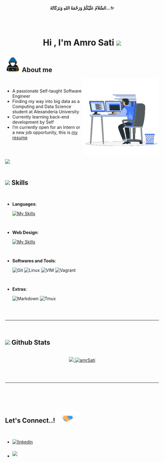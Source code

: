 <div align='center'>

  <b>السَّلاَمُ عَلَيْكُمْ وَرَحْمَةُ اللهِ وَبَرَكَاتُهُ...✨</b>

</div>
<br>
<br>

<h1 align="center"><b>Hi , I'm Amro Sati </b><img src="https://media.giphy.com/media/hvRJCLFzcasrR4ia7z/giphy.gif" width="35"></h1>

## <picture><img src = "https://github.com/0xAbdulKhalid/0xAbdulKhalid/raw/main/assets/mdImages/about_me.gif" width = 50px></picture> **About me**

<picture> <img align="right" src="https://github.com/0xAbdulKhalid/0xAbdulKhalid/raw/main/assets/mdImages/Right_Side.gif" width = 250px></picture>

<br>

- A passionate Self-taught Software Engineer
- Finding my way into big data as a Computing and Data Science student at Alexanderia University
- Currently learning back-end development by Self
- I’m currently open for an Intern or a new job opportunity, this is [my resume](https://gold-dorris-48.tiiny.site)

<br>
<br>

<img src="https://user-images.githubusercontent.com/73097560/115834477-dbab4500-a447-11eb-908a-139a6edaec5c.gif"><br><br>

## <img src="https://media2.giphy.com/media/QssGEmpkyEOhBCb7e1/giphy.gif?cid=ecf05e47a0n3gi1bfqntqmob8g9aid1oyj2wr3ds3mg700bl&rid=giphy.gif" width ="25"><b> Skills</b>
<br>

<p align="center">

  - **Languages**:
    
	[![My Skills](https://skillicons.dev/icons?i=c,java,py,r,sqlite,bash)](https://skillicons.dev)

  <br> 

  - **Web Design**:

	[![My Skills](https://skillicons.dev/icons?i=html,css)](https://skillicons.dev)

  <br>
  
  - **Softwares and Tools**:

    ![Git](https://img.shields.io/badge/git-%23F05033.svg?style=for-the-badge&logo=git&logoColor=white)
    ![Linux](https://img.shields.io/badge/Linux-FCC624?style=for-the-badge&logo=linux&logoColor=black) 
    ![VIM](https://img.shields.io/badge/VIM-%2311AB00.svg?&style=for-the-badge&logo=vim&logoColor=white)
    ![Vagrant](https://img.shields.io/badge/vagrant-%231563FF.svg?style=for-the-badge&logo=vagrant&logoColor=white)

  <br>
  
  - **Extras**:

    ![Markdown](https://img.shields.io/badge/markdown-%23000000.svg?style=for-the-badge&logo=markdown&logoColor=white) 
    ![Tmux](https://img.shields.io/badge/tmux-1BB91F?style=for-the-badge&logo=tmux&logoColor=white)
  
</p>

<br>
<br>

-----

<br>


## <img src="https://media.giphy.com/media/iY8CRBdQXODJSCERIr/giphy.gif" width="35"><b> Github Stats </b>
<br>

<div align="center">

<a href="https://github.com/amrSati/">
  <img src="https://github-readme-stats.vercel.app/api?username=amrSati&include_all_commits=true&count_private=true&show_icons=true&line_height=20&title_color=7A7ADB&icon_color=2234AE&text_color=D3D3D3&bg_color=0,000000,130F40" width="450"/>
  <img src="https://github-readme-stats.vercel.app/api/top-langs?username=amrSati&show_icons=true&locale=en&layout=compact&line_height=20&title_color=7A7ADB&icon_color=2234AE&text_color=D3D3D3&bg_color=0,000000,130F40" width="375"  alt="amrSati"/>
</a>
</div>

<br>
<br>
<br>

-----

<br>
<br>
<br>

## <b> Let's Connect..!</b><img src="https://github.com/0xAbdulKhalid/0xAbdulKhalid/raw/main/assets/mdImages/handshake.gif" width ="80">
<br>
<div align='left'>

  <ul>

  <li>
    <a href="https://www.linkedin.com/in/amro-sati-824999267/" target="_blank">
    <img src="https://img.shields.io/badge/linkedin:  Amro Sati-%2300acee.svg?color=405DE6&style=for-the-badge&logo=linkedin&logoColor=white" alt=linkedin style="margin-bottom: 5px;"/>
    </a>
 </li>

  <br>

  <li>
    <a href="mailto:satiAmr00@gmail.com" target="_blank">
    <img src="https://img.shields.io/badge/gmail:  Amro Sati-%23EA4335.svg?style=for-the-badge&logo=gmail&logoColor=white" t=mail style="margin-bottom: 5px;" />
    </a>
  </li>
	
</ul>
</div>

<br>
<br>
<br>

